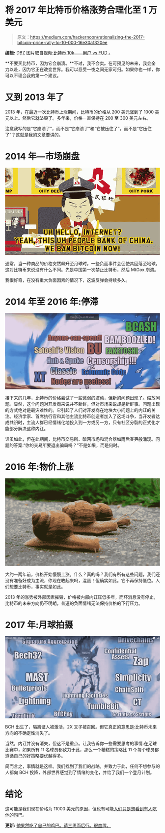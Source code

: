 # 将 2017 年比特币价格涨势合理化至 1 万美元

> 原文：<https://medium.com/hackernoon/rationalizing-the-2017-bitcoin-price-rally-to-10-000-16e30a1320ee>

**编辑:** DBZ 图片取自视频:[比特币 10k——用户 vs FUD](https://www.youtube.com/watch?v=BgQUuoYHrI0) 。

**不要买比特币，因为它会崩溃。**不过，我不会卖。在可预见的未来，我会全力以赴，因为它正在改变世界。我可以忍受一夜之间无家可归。如果你也一样，你可以不理会我的第一个建议。

# 又到 2013 年了

2013 年，在最近一次比特币上涨期间，比特币的价格从 200 美元涨到了 1000 美元以上。然后它就坠毁了。多年来，价格一直保持在 200 至 300 美元左右。

注意我写的是“它崩溃了”，而不是“它崩溃了”和“它被压住了”，而不是“它压住了”？这就是我的文章要讲的。

# 2014 年—市场崩盘

![](img/6aa39ba7c458023293cf0b74991b35f5.png)

通常，当一种商品的价格突然飙升至月球时，一些负面事件会促使其回落至地球。这对比特币来说没有什么不同。先是中国第一次禁止比特币，然后 MtGox 崩溃。

我很好奇，在没有重大负面因素的情况下，这波反弹会持续多久。

# 2014 年至 2016 年:停滞

![](img/57e15e7d2b2528a0102cb6f32632d0aa.png)

接下来的几年，比特币的价格尝试了一些微弱的波动，但新的问题出现了。缩放问题。显然，这个问题对开发商来说并不新鲜，但对市场来说却是新鲜事。问题出现的方式绝对是最灾难性的。它引起了人们对开发商在地块大小问题上的内讧的关注。经济学家、首席执行官和其他主流比特币创造者加入了这场斗争，当开发者达成共识时，主流人群已经情绪化地投入到一方或另一方，只有社区分裂的正式化才能部分解决这种内讧。

话虽如此，但在此期间，比特币交易所、暗网市场和混合器如雨后春笋般涌现。问题的答案:“你的交易所要退出骗局吗？”不是如果，而是何时。

# 2016 年:物价上涨

![](img/7e59bb0811cf038357661aff6dc2fd08.png)

大约一两年前，价格开始慢慢上涨。什么？真的吗？我们有所有这些问题，我们还没有准备好成为主流，你现在敢起来吗，混蛋！但确实如此。它不再保持低位。人们想要比特币，事实就是如此。

2013 年的涨势被外部因素摧毁，价格被内部内讧压低多年，而坏消息没有停止，比特币的未来方向仍不明朗，普遍的负面情绪无法保持价格的下行压力。

# 2017 年:月球拍摄

![](img/5eda02d940374f0b755dda712199357e.png)

BCH 出生了，隔离证人被激活，2X 叉子被召回。但它真正的意思是:比特币未来方向的不确定性消失了。

当然，内讧并没有消失，但这不是重点。让我告诉你一些需要思考的事情:在足球比赛中，如果所有 11 名球员都致力于此，那么一个糟糕的策略比 11 个每个球员都遵循自己的好策略要优越得多。

简而言之，事情就是这样。我们找到了我们的战略，并致力于此，任何不想参与的人都向 BCH 投降，外部世界感觉到了情绪的变化，并给了我们一个登月计划。

# 结论

这可能是我们现在价格为 11000 美元的原因，但也有可能[人们只是想看到有人吃他的鸡巴](https://redd.it/7g9jpo)。

**更新:** [他果然吃了自己的鸡巴。请三思而后行。很血腥。](https://streamable.com/svn6e)